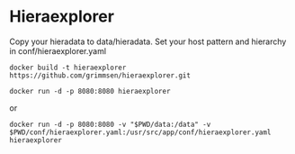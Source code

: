 Hieraexplorer
=============

Copy your hieradata to data/hieradata.
Set your host pattern and hierarchy in conf/hieraexplorer.yaml


```docker build -t hieraexplorer https://github.com/grimmsen/hieraexplorer.git```


```docker run -d -p 8080:8080 hieraexplorer```

or

```docker run -d -p 8080:8080 -v "$PWD/data:/data" -v $PWD/conf/hieraexplorer.yaml:/usr/src/app/conf/hieraexplorer.yaml hieraexplorer```
